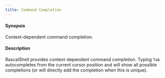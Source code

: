 ```yaml
---
title: Command Completion
---
```


#### Synopsis

Context-dependent command completion.

#### Description

RascalShell provides context-dependent command completion.
Typing `Tab` autocompletes from the current cursor position and will show all possible completions
(or will directly add the completion when this is unique).
